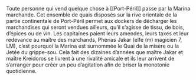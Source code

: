 Toute personne qui vend quelque chose à [[Port-Péril]] passe par la Marina marchande. Cet ensemble de quais disposés sur la rive orientale de la partie continentale de Port-Péril permet aux dockers de décharger les marchandises qui seront vendues ailleurs, qu’il s’agisse de tissu, de bois, d’épices ou de vin. Les capitaines paient leurs amendes, leurs taxes et leur redevance au maître des marchands, Phérias Jakar (elfe (m) magicien 7, LM), c’est pourquoi la Marina est surnommée le Quai de la misère ou la Jetée du grippe-sou. Cela fait des dizaines d’années que maître Jakar et maître Kreidoros se livrent à une rivalité amicale et ils leur arrivent de s’arranger pour créer un peu d’agitation afin de briser la monotonie quotidienne.